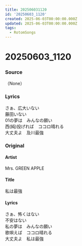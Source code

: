 ```yaml
---
title: 202506031120
id: '20250603_1120'
created: 2025-06-03T00:00:00.000Z
updated: 2025-06-03T00:00:00.000Z
tags:
  - RotomSongs
---
```

# 20250603_1120

### Source

（None）

### Lyrics

さぁ、広大いない  
藤田いない  
01の夢は　みんなの願い  
西(純)投げれば　ココロ晴れる  
大丈夫よ　及川最強  

### Original

#### Artist

Mrs. GREEN APPLE

#### Title

私は最強

#### Lyrics

さぁ、怖くはない  
不安はない  
私の夢は　みんなの願い  
歌唄えば　ココロ晴れる  
大丈夫よ　私は最強   
